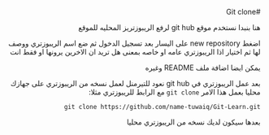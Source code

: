 ﻿<div dir = rtl >

#Git clone

هنا بنبدا نستخدم موقع git hub لرفع الريبوزتريز المحليه للموقع

اضغط new repository على اليسار بعد تسجيل الدخول ثم ضع اسم الريبوزتري ووصف لها ثم اختيار اذا الريبوزتري عامه او خاصه بمعنى هل تريد ان الاخرين يرونها او فقط انت

يمكن ايضا اضافة ملف README وغيره 

بعد عمل الريبوزتري في git hub نعود للتيرمنل لعمل نسخه من الريبوزتري على جهازك محليا بعمل هذا الامر `git clone` مع الرابط للريبوزتري مثلا:

`git clone https://github.com/name-tuwaiq/Git-Learn.git`

بعدها سيكون لديك نسخه من الريبوزتري محليا 
 </dir>

